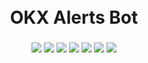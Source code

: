 <h1 align="center">
<br>
OKX Alerts Bot
</h1>

<h3 align="center">
<img src="https://img.shields.io/badge/Conventional%20Commits-FE5196.svg?style=for-the-badge&logo=Conventional-Commits&logoColor=white"/>
<img src="https://img.shields.io/badge/TypeScript-3178C6.svg?style=for-the-badge&logo=TypeScript&logoColor=white"/>
<img src="https://img.shields.io/badge/Turborepo-EF4444.svg?style=for-the-badge&logo=Turborepo&logoColor=white"/>
<img src="https://img.shields.io/badge/Next.js-000000.svg?style=for-the-badge&logo=nextdotjs&logoColor=white"/>
<img src="https://img.shields.io/badge/Supabase-3ECF8E.svg?style=for-the-badge&logo=Supabase&logoColor=white"/>
<img src="https://img.shields.io/badge/Telegram-26A5E4.svg?style=for-the-badge&logo=Telegram&logoColor=white"/>
<img src="https://github.com/asyncink/okx-asyncink-bot/actions/workflows/checkup.yml/badge.svg?branch=master"/>
</h3>
